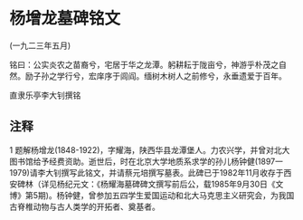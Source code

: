 # 杨增龙墓碑铭文

 

(一九二三年五月)

 

铭曰：公实炎农之苗裔兮，宅居于华之龙潭。躬耕耘于陇亩兮，神游乎朴茂之自然。励子孙之学行兮，宏庠序于闾阎。缅树木树人之前修兮，永垂遗爱于百年。

 

直隶乐亭李大钊撰铭

 

## 注释
1 题解杨增龙(1848-1922)，字耀海，陕西华县龙潭堡人。力农兴学，并曾对北大图书馆给予经费资助。逝世后，时在北京大学地质系求学的孙儿杨钟健(1897一1979)请李大钊撰写此铭文，并请蔡元培撰写墓表。此碑已于1982年11月收存于西安碑林（详见杨纪元文：《杨耀海墓碑碑文撰写前后公，载1985年9月30日《文博》第5期)。杨钟健，曾参加五四学生爱国运动和北大马克思主义研究会，为我国古脊椎动物与古人类学的开拓者、奠基者。
